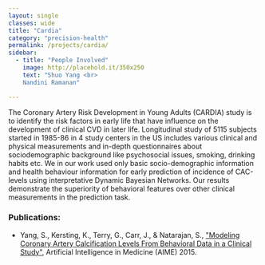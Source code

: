 ```yaml
---
layout: single
classes: wide
title: "Cardia"
category: "precision-health"
permalink: /projects/cardia/
sidebar:
  - title: "People Involved"
    image: http://placehold.it/350x250
    text: "Shuo Yang <br>
    Nandini Ramanan"

---
```


The Coronary Artery Risk Development in Young Adults (CARDIA) study is to identify the risk factors in early life that have influence on the development of clinical CVD in later life. Longitudinal study of 5115 subjects started in 1985-86 in 4 study centers in the US includes various clinical and physical measurements and in-depth questionnaires about sociodemographic background like psychosocial issues, smoking, drinking habits etc. We in our work used only basic socio-demographic information and health behaviour information for early prediction of incidence of CAC-levels using interpretative Dynamic Bayesian Networks. Our results demonstrate the superiority of behavioral features over other clinical measurements in the prediction task.

### Publications:
* Yang, S., Kersting, K., Terry, G., Carr, J., & Natarajan, S., ["Modeling Coronary Artery Calcification Levels From Behavioral Data in a Clinical Study"](http://utdallas.edu/~sxn177430/Papers/CardiaDBN.pdf), Artificial Intelligence in Medicine (AIME) 2015.
